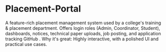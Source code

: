# Placement-Portal
A feature-rich placement management system used by a college's training &amp; placement department. Offers login roles (Admin, Coordinator, Student), dashboards, notices, technical paper uploads, job posting, and application tracking  GitHub .  Why it's great: Highly interactive, with a polished UI and practical use cases.
